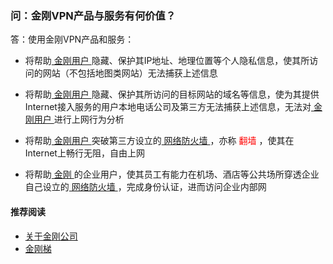 ### 问：金刚VPN产品与服务有何价值？

答：使用金刚VPN产品和服务：

- 将帮助[ 金刚用户 ](https://a2zitpro.github.io/web/金刚用户)隐藏、保护其IP地址、地理位置等个人隐私信息，使其所访问的网站（不包括地图类网站）无法捕获上述信息

- 将帮助[ 金刚用户 ](https://a2zitpro.github.io/web/金刚用户)隐藏、保护其所访问的目标网站的域名等信息，使为其提供Internet接入服务的用户本地电话公司及第三方无法捕获上述信息，无法对[ 金刚用户 ](https://a2zitpro.github.io/web/金刚用户)进行上网行为分析

- 将帮助[ 金刚用户 ](https://a2zitpro.github.io/web/金刚用户)突破第三方设立的[ 网络防火墙 ](https://a2zitpro.github.io/web/防火墙)，亦称<font color="Red"> 翻墙 </font>，使其在Internet上畅行无阻，自由上网

- 将帮助[ 金刚 ](https://a2zitpro.github.io/web/金刚公司)的企业用户，使其员工有能力在机场、酒店等公共场所穿透企业自己设立的[ 网络防火墙 ](https://a2zitpro.github.io/web/防火墙)，完成身份认证，进而访问企业内部网

#### 推荐阅读
- [关于金刚公司](https://a2zitpro.github.io/web/list_a2zitpro)
- [金刚梯](https://a2zitpro.github.io/web/dlb)



